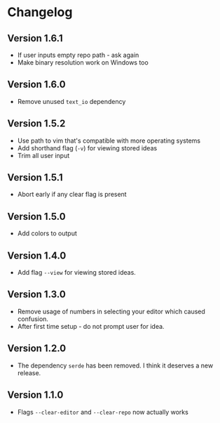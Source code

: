 # Changelog

## Version 1.6.1
* If user inputs empty repo path - ask again
* Make binary resolution work on Windows too

## Version 1.6.0
* Remove unused `text_io` dependency

## Version 1.5.2
* Use path to vim that's compatible with more operating systems
* Add shorthand flag (`-v`) for viewing stored ideas
* Trim all user input

## Version 1.5.1
* Abort early if any clear flag is present

## Version 1.5.0
* Add colors to output

## Version 1.4.0
* Add flag `--view` for viewing stored ideas.

## Version 1.3.0
* Remove usage of numbers in selecting your editor which caused confusion.
* After first time setup - do not prompt user for idea.

## Version 1.2.0
* The dependency `serde` has been removed. I think it deserves a new release.

## Version 1.1.0
* Flags `--clear-editor` and `--clear-repo` now actually works

